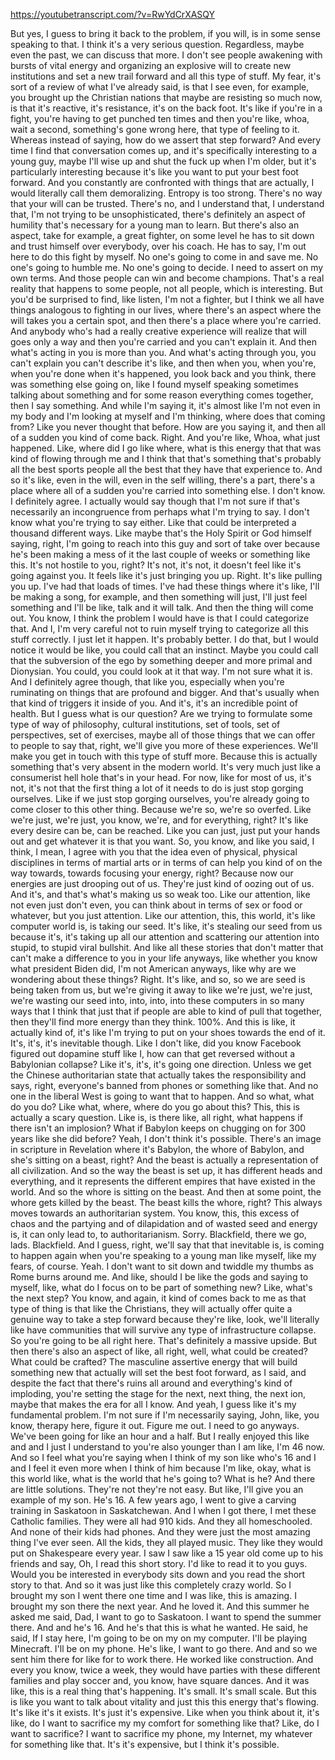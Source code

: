 https://youtubetranscript.com/?v=RwYdCrXASQY

 But yes, I guess to bring it back to the problem, if you will, is in some sense speaking to that. I think it's a very serious question. Regardless, maybe even the past, we can discuss that more. I don't see people awakening with bursts of vital energy and organizing an explosive will to create new institutions and set a new trail forward and all this type of stuff. My fear, it's sort of a review of what I've already said, is that I see even, for example, you brought up the Christian nations that maybe are resisting so much now, is that it's reactive, it's resistance, it's on the back foot. It's like if you're in a fight, you're having to get punched ten times and then you're like, whoa, wait a second, something's gone wrong here, that type of feeling to it. Whereas instead of saying, how do we assert that step forward? And every time I find that conversation comes up, and it's specifically interesting to a young guy, maybe I'll wise up and shut the fuck up when I'm older, but it's particularly interesting because it's like you want to put your best foot forward. And you constantly are confronted with things that are actually, I would literally call them demoralizing. Entropy is too strong. There's no way that your will can be trusted. There's no, and I understand that, I understand that, I'm not trying to be unsophisticated, there's definitely an aspect of humility that's necessary for a young man to learn. But there's also an aspect, take for example, a great fighter, on some level he has to sit down and trust himself over everybody, over his coach. He has to say, I'm out here to do this fight by myself. No one's going to come in and save me. No one's going to humble me. No one's going to decide. I need to assert on my own terms. And those people can win and become champions. That's a real reality that happens to some people, not all people, which is interesting. But you'd be surprised to find, like listen, I'm not a fighter, but I think we all have things analogous to fighting in our lives, where there's an aspect where the will takes you a certain spot, and then there's a place where you're carried. And anybody who's had a really creative experience will realize that will goes only a way and then you're carried and you can't explain it. And then what's acting in you is more than you. And what's acting through you, you can't explain you can't describe it's like, and then when you, when you're, when you're done when it's happened, you look back and you think, there was something else going on, like I found myself speaking sometimes talking about something and for some reason everything comes together, then I say something. And while I'm saying it, it's almost like I'm not even in my body and I'm looking at myself and I'm thinking, where does that coming from? Like you never thought that before. How are you saying it, and then all of a sudden you kind of come back. Right. And you're like, Whoa, what just happened. Like, where did I go like where, what is this energy that that was kind of flowing through me and I think that that's something that's probably all the best sports people all the best that they have that experience to. And so it's like, even in the will, even in the self willing, there's a part, there's a place where all of a sudden you're carried into something else. I don't know. I definitely agree. I actually would say though that I'm not sure if that's necessarily an incongruence from perhaps what I'm trying to say. I don't know what you're trying to say either. Like that could be interpreted a thousand different ways. Like maybe that's the Holy Spirit or God himself saying, right, I'm going to reach into this guy and sort of take over because he's been making a mess of it the last couple of weeks or something like this. It's not hostile to you, right? It's not, it's not, it doesn't feel like it's going against you. It feels like it's just bringing you up. Right. It's like pulling you up. I've had that loads of times. I've had these things where it's like, I'll be making a song, for example, and then something will just, I'll just feel something and I'll be like, talk and it will talk. And then the thing will come out. You know, I think the problem I would have is that I could categorize that. And I, I'm very careful not to ruin myself trying to categorize all this stuff correctly. I just let it happen. It's probably better. I do that, but I would notice it would be like, you could call that an instinct. Maybe you could call that the subversion of the ego by something deeper and more primal and Dionysian. You could, you could look at it that way. I'm not sure what it is. And I definitely agree though, that like you, especially when you're ruminating on things that are profound and bigger. And that's usually when that kind of triggers it inside of you. And it's, it's an incredible point of health. But I guess what is our question? Are we trying to formulate some type of way of philosophy, cultural institutions, set of tools, set of perspectives, set of exercises, maybe all of those things that we can offer to people to say that, right, we'll give you more of these experiences. We'll make you get in touch with this type of stuff more. Because this is actually something that's very absent in the modern world. It's very much just like a consumerist hell hole that's in your head. For now, like for most of us, it's not, it's not that the first thing a lot of it needs to do is just stop gorging ourselves. Like if we just stop gorging ourselves, you're already going to come closer to this other thing. Because we're so, we're so overfed. Like we're just, we're just, you know, we're, and for everything, right? It's like every desire can be, can be reached. Like you can just, just put your hands out and get whatever it is that you want. So, you know, and like you said, I think, I mean, I agree with you that the idea even of physical, physical disciplines in terms of martial arts or in terms of can help you kind of on the way towards, towards focusing your energy, right? Because now our energies are just drooping out of us. They're just kind of oozing out of us. And it's, and that's what's making us so weak too. Like our attention, like not even just don't even, you can think about in terms of sex or food or whatever, but you just attention. Like our attention, this, this world, it's like computer world is, is taking our seed. It's like, it's stealing our seed from us because it's, it's taking up all our attention and scattering our attention into stupid, to stupid viral bullshit. And like all these stories that don't matter that can't make a difference to you in your life anyways, like whether you know what president Biden did, I'm not American anyways, like why are we wondering about these things? Right. It's like, and so, so we are seed is being taken from us, but we're giving it away to like we're just, we're just, we're wasting our seed into, into, into, into these computers in so many ways that I think that just that if people are able to kind of pull that together, then they'll find more energy than they think. 100%. And this is like, it actually kind of, it's like I'm trying to put on your shoes towards the end of it. It's, it's, it's inevitable though. Like I don't like, did you know Facebook figured out dopamine stuff like I, how can that get reversed without a Babylonian collapse? Like it's, it's, it's going one direction. Unless we get the Chinese authoritarian state that actually takes the responsibility and says, right, everyone's banned from phones or something like that. And no one in the liberal West is going to want that to happen. And so what, what do you do? Like what, where, where do you go about this? This, this is actually a scary question. Like is, is there like, all right, what happens if there isn't an implosion? What if Babylon keeps on chugging on for 300 years like she did before? Yeah, I don't think it's possible. There's an image in scripture in Revelation where it's Babylon, the whore of Babylon, and she's sitting on a beast, right? And the beast is actually a representation of all civilization. And so the way the beast is set up, it has different heads and everything, and it represents the different empires that have existed in the world. And so the whore is sitting on the beast. And then at some point, the whore gets killed by the beast. The beast kills the whore, right? This always moves towards an authoritarian system. You know, this, this excess of chaos and the partying and of dilapidation and of wasted seed and energy is, it can only lead to, to authoritarianism. Sorry. Blackfield, there we go, lads. Blackfield. And I guess, right, we'll say that that inevitable is, is coming to happen again when you're speaking to a young man like myself, like my fears, of course. Yeah. I don't want to sit down and twiddle my thumbs as Rome burns around me. And like, should I be like the gods and saying to myself, like, what do I focus on to be part of something new? Like, what's the next step? You know, and again, it kind of comes back to me as that type of thing is that like the Christians, they will actually offer quite a genuine way to take a step forward because they're like, look, we'll literally like have communities that will survive any type of infrastructure collapse. So you're going to be all right here. That's definitely a massive upside. But then there's also an aspect of like, all right, well, what could be created? What could be crafted? The masculine assertive energy that will build something new that actually will set the best foot forward, as I said, and despite the fact that there's ruins all around and everything's kind of imploding, you're setting the stage for the next, next thing, the next ion, maybe that makes the era for all I know. And yeah, I guess like it's my fundamental problem. I'm not sure if I'm necessarily saying, John, like, you know, therapy here, figure it out. Figure me out. I need to go anyways. We've been going for like an hour and a half. But I really enjoyed this like and and I just I understand to you're also younger than I am like, I'm 46 now. And so I feel what you're saying when I think of my son like who's 16 and I and I feel it even more when I think of him because I'm like, okay, what is this world like, what is the world that he's going to? What is he? And there are little solutions. They're not they're not easy. But like, I'll give you an example of my son. He's 16. A few years ago, I went to give a carving training in Saskatoon in Saskatchewan. And I when I got there, I met these Catholic families. They were all had 910 kids. And they all homeschooled. And none of their kids had phones. And they were just the most amazing thing I've ever seen. All the kids, they all played music. They like they would put on Shakespeare every year. I saw I saw like a 15 year old come up to his friends and say, Oh, I read this short story. I'd like to read it to you guys. Would you be interested in everybody sits down and you read the short story to that. And so it was just like this completely crazy world. So I brought my son I went there one time and I was like, this is amazing. I brought my son there the next year. And he loved it. And this summer he asked me said, Dad, I want to go to Saskatoon. I want to spend the summer there. And and he's 16. And he's that this is what he wanted. He said, he said, If I stay here, I'm going to be on my on my computer. I'll be playing Minecraft. I'll be on my phone. He's like, I want to go there. And and so we sent him there for like for to work there. He worked like construction. And every you know, twice a week, they would have parties with these different families and play soccer and, you know, have square dances. And it was like, this is a real thing that's happening. It's small. It's small scale. But this is like you want to talk about vitality and just this this energy that's flowing. It's like it's it exists. It's just it's expensive. Like when you think about it, it's like, do I want to sacrifice my my comfort for something like that? Like, do I want to sacrifice? I want to sacrifice my phone, my Internet, my whatever for something like that. It's it's expensive, but I think it's possible.